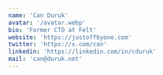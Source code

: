```yaml
---
name: 'Can Duruk'
avatar: '/avatar.webp'
bio: 'Former CTO at Felt'
website: 'https://justoffbyone.com'
twitter: 'https://x.com/can'
linkedin: 'https://linkedin.com/in/cduruk'
mail: 'can@duruk.net'
---
```

